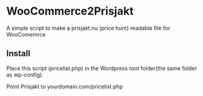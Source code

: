 WooCommerce2Prisjakt
====================

A simple script to make a prisjakt.nu (price hunt) readable file for WooComemrce

Install
------------------------

Place this script (pricelist.php) in the Wordpress root folder(the same folder as wp-config).

Point Prisjakt to yourdomain.com/pricelist.php
